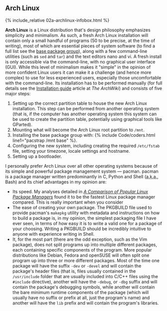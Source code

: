 ## Arch Linux
{% include_relative 02a-archlinux-infobox.html %}

**Arch Linux** is a Linux distribution that's design philosophy emphasizes simplicity and minimalism. As such, a fresh Arch Linux installation will contain only a small handful of programs (50 to be precise, at the time of writing), most of which are essential pieces of system software (to find a full list see the [base package group](https://www.archlinux.org/groups/x86_64/base/)), along with a few command-line utilities (such as `sed` and `tar`) and the text editors nano and vi. A fresh install is only accessible via the command-line, with no graphical user interface (GUI). While this level of minimalism makes it "simple" in the opinion of more confident Linux users it can make it a challenge (and hence more complex) to use for less experienced users, especially those uncomfortable with the command-line. Its installation has to be performed manually (for full details see the [Installation guide](https://wiki.archlinux.org/index.php/Installation_guide) article at *The ArchWiki*) and consists of five major steps:

1. Setting up the correct partition table to house the new Arch Linux installation. This step can be performed from another operating system (that is, if the computer has another operating system this system can be used to create the partition table, potentially using graphical tools like GParted).
2. Mounting what will become the Arch Linux root partition to `/mnt`.
3. Installing the base package group with: {% include Code/coders.html line1="pacstrap /mnt base" %}.
4. Configuring the new system, including creating the required `/etc/fstab` file, setting your timezone, locale settings and hostname.
5. Setting up a bootloader.

I personally prefer Arch Linux over all other operating systems because of its simple and powerful package management system &mdash; pacman. pacman is a package manager written predominantly in C, Python and Shell (<abbr title="Also known as">a.k.a.</abbr>, Bash) and its chief advantages in my opinion are:

* Its speed. My analyses detailed in [*A Comparison of Popular Linux Package Managers*](/comparison-of-package-managers/) found it to be the fastest Linux package manager compared. This is really important when you consider
* The ease of creating your own package. The PKGBUILD file used to provide pacman's `makepkg` utility with metadata and instructions on how to build a package is, in my opinion, the simplest packaging file I have ever seen, in terms of how easy it is to write a valid one for a package of your choosing. Writing a PKGBUILD should be incredibly intuitive to anyone with experience writing in Shell.
* It, for the most part (there are the odd exception, such as the Vim package), does not split programs up into multiple different packages, each containing specific components of the program. More popular distributions like Debian, Fedora and openSUSE will often split one program up into three or more different packages. Most of the time one package will have the suffix `-dev` or `-devel` and will contain the package's header files (that is, files usually contained in the `/usr/include` folder that are usually included into C/C++ files using the `#include` directive), another will have the `-debug`, or `-dbg` suffix and will contain the package's debugging symbols, while another will contain the bare minimum runtime components of the package (which will usually have no suffix or prefix at all, just the program's name) and another will have the `lib` prefix and will contain the program's libraries.
